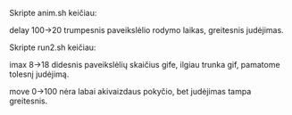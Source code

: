 Skripte anim.sh keičiau:

delay 100->20
trumpesnis paveikslėlio rodymo laikas, greitesnis judėjimas.

Skripte run2.sh keičiau:

imax 8->18
didesnis paveikslėlių skaičius gife, ilgiau trunka gif, pamatome tolesnį judėjimą.

move 0->100
nėra labai akivaizdaus pokyčio, bet judėjimas tampa greitesnis.
